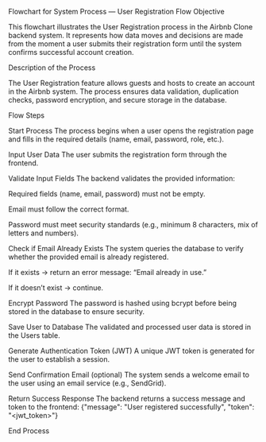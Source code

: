  Flowchart for System Process — User Registration Flow
 Objective

This flowchart illustrates the User Registration process in the Airbnb Clone backend system.
It represents how data moves and decisions are made from the moment a user submits their registration form until the system confirms successful account creation.

Description of the Process

The User Registration feature allows guests and hosts to create an account in the Airbnb system.
The process ensures data validation, duplication checks, password encryption, and secure storage in the database.

Flow Steps

Start Process
The process begins when a user opens the registration page and fills in the required details (name, email, password, role, etc.).

Input User Data
The user submits the registration form through the frontend.

Validate Input Fields
The backend validates the provided information:

Required fields (name, email, password) must not be empty.

Email must follow the correct format.

Password must meet security standards (e.g., minimum 8 characters, mix of letters and numbers).

Check if Email Already Exists
The system queries the database to verify whether the provided email is already registered.

If it exists → return an error message: “Email already in use.”

If it doesn’t exist → continue.

Encrypt Password
The password is hashed using bcrypt before being stored in the database to ensure security.

Save User to Database
The validated and processed user data is stored in the Users table.

Generate Authentication Token (JWT)
A unique JWT token is generated for the user to establish a session.

Send Confirmation Email (optional)
The system sends a welcome email to the user using an email service (e.g., SendGrid).

Return Success Response
The backend returns a success message and token to the frontend:
{"message": "User registered successfully", "token": "<jwt_token>"}

End Process
